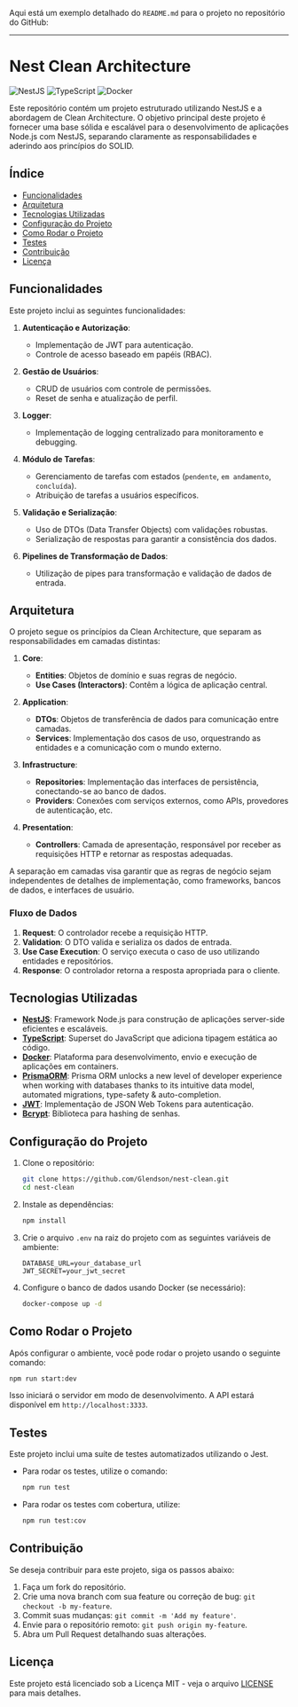 Aqui está um exemplo detalhado do `README.md` para o projeto no repositório do GitHub:

---

# Nest Clean Architecture

![NestJS](https://img.shields.io/badge/NestJS-%23E0234E.svg?style=for-the-badge&logo=nestjs&logoColor=white)
![TypeScript](https://img.shields.io/badge/TypeScript-%23007ACC.svg?style=for-the-badge&logo=typescript&logoColor=white)
![Docker](https://img.shields.io/badge/Docker-%230db7ed.svg?style=for-the-badge&logo=docker&logoColor=white)

Este repositório contém um projeto estruturado utilizando NestJS e a abordagem de Clean Architecture. O objetivo principal deste projeto é fornecer uma base sólida e escalável para o desenvolvimento de aplicações Node.js com NestJS, separando claramente as responsabilidades e aderindo aos princípios do SOLID.

## Índice

- [Funcionalidades](#funcionalidades)
- [Arquitetura](#arquitetura)
- [Tecnologias Utilizadas](#tecnologias-utilizadas)
- [Configuração do Projeto](#configuração-do-projeto)
- [Como Rodar o Projeto](#como-rodar-o-projeto)
- [Testes](#testes)
- [Contribuição](#contribuição)
- [Licença](#licença)

## Funcionalidades

Este projeto inclui as seguintes funcionalidades:

1. **Autenticação e Autorização**:
   - Implementação de JWT para autenticação.
   - Controle de acesso baseado em papéis (RBAC).

2. **Gestão de Usuários**:
   - CRUD de usuários com controle de permissões.
   - Reset de senha e atualização de perfil.

3. **Logger**:
   - Implementação de logging centralizado para monitoramento e debugging.
   
4. **Módulo de Tarefas**:
   - Gerenciamento de tarefas com estados (`pendente`, `em andamento`, `concluída`).
   - Atribuição de tarefas a usuários específicos.

5. **Validação e Serialização**:
   - Uso de DTOs (Data Transfer Objects) com validações robustas.
   - Serialização de respostas para garantir a consistência dos dados.

6. **Pipelines de Transformação de Dados**:
   - Utilização de pipes para transformação e validação de dados de entrada.

## Arquitetura

O projeto segue os princípios da Clean Architecture, que separam as responsabilidades em camadas distintas:

1. **Core**:
   - **Entities**: Objetos de domínio e suas regras de negócio.
   - **Use Cases (Interactors)**: Contêm a lógica de aplicação central.

2. **Application**:
   - **DTOs**: Objetos de transferência de dados para comunicação entre camadas.
   - **Services**: Implementação dos casos de uso, orquestrando as entidades e a comunicação com o mundo externo.

3. **Infrastructure**:
   - **Repositories**: Implementação das interfaces de persistência, conectando-se ao banco de dados.
   - **Providers**: Conexões com serviços externos, como APIs, provedores de autenticação, etc.

4. **Presentation**:
   - **Controllers**: Camada de apresentação, responsável por receber as requisições HTTP e retornar as respostas adequadas.

A separação em camadas visa garantir que as regras de negócio sejam independentes de detalhes de implementação, como frameworks, bancos de dados, e interfaces de usuário.

### Fluxo de Dados

1. **Request**: O controlador recebe a requisição HTTP.
2. **Validation**: O DTO valida e serializa os dados de entrada.
3. **Use Case Execution**: O serviço executa o caso de uso utilizando entidades e repositórios.
4. **Response**: O controlador retorna a resposta apropriada para o cliente.

## Tecnologias Utilizadas

- **[NestJS](https://nestjs.com/)**: Framework Node.js para construção de aplicações server-side eficientes e escaláveis.
- **[TypeScript](https://www.typescriptlang.org/)**: Superset do JavaScript que adiciona tipagem estática ao código.
- **[Docker](https://www.docker.com/)**: Plataforma para desenvolvimento, envio e execução de aplicações em containers.
- **[PrismaORM](https://www.prisma.io/)**: Prisma ORM unlocks a new level of developer experience when working with databases thanks to its intuitive data model, automated migrations, type-safety & auto-completion.
- **[JWT](https://jwt.io/)**: Implementação de JSON Web Tokens para autenticação.
- **[Bcrypt](https://www.npmjs.com/package/bcrypt)**: Biblioteca para hashing de senhas.

## Configuração do Projeto

1. Clone o repositório:
   ```bash
   git clone https://github.com/Glendson/nest-clean.git
   cd nest-clean
   ```

2. Instale as dependências:
   ```bash
   npm install
   ```

3. Crie o arquivo `.env` na raiz do projeto com as seguintes variáveis de ambiente:
   ```
   DATABASE_URL=your_database_url
   JWT_SECRET=your_jwt_secret
   ```

4. Configure o banco de dados usando Docker (se necessário):
   ```bash
   docker-compose up -d
   ```

## Como Rodar o Projeto

Após configurar o ambiente, você pode rodar o projeto usando o seguinte comando:

```bash
npm run start:dev
```

Isso iniciará o servidor em modo de desenvolvimento. A API estará disponível em `http://localhost:3333`.

## Testes

Este projeto inclui uma suíte de testes automatizados utilizando o Jest.

- Para rodar os testes, utilize o comando:
  ```bash
  npm run test
  ```

- Para rodar os testes com cobertura, utilize:
  ```bash
  npm run test:cov
  ```

## Contribuição

Se deseja contribuir para este projeto, siga os passos abaixo:

1. Faça um fork do repositório.
2. Crie uma nova branch com sua feature ou correção de bug: `git checkout -b my-feature`.
3. Commit suas mudanças: `git commit -m 'Add my feature'`.
4. Envie para o repositório remoto: `git push origin my-feature`.
5. Abra um Pull Request detalhando suas alterações.

## Licença

Este projeto está licenciado sob a Licença MIT - veja o arquivo [LICENSE](LICENSE) para mais detalhes.
